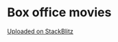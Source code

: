 # Box office movies
[Uploaded on StackBlitz](https://github-lz48a1-lwnw8d.stackblitz.io/?fbclid=IwAR1Cus4gZNOuKcp4J7qVBDm-syrH76hvqqXozFrxxWn1mt0pUgXGvZpn12U)
